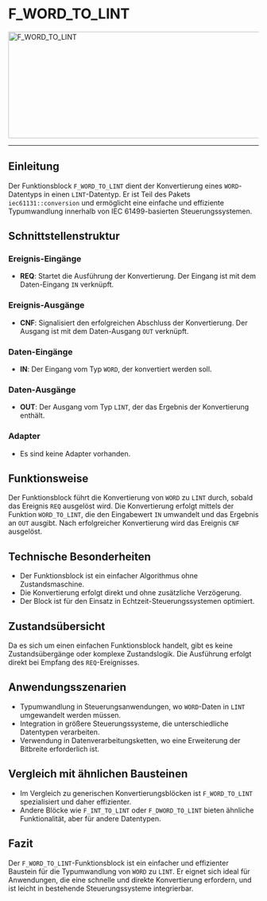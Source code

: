 # F_WORD_TO_LINT

<img width="1438" height="214" alt="F_WORD_TO_LINT" src="https://github.com/user-attachments/assets/626d094f-fb66-471e-9668-d8d5be75042c" />

* * * * * * * * * *
## Einleitung
Der Funktionsblock `F_WORD_TO_LINT` dient der Konvertierung eines `WORD`-Datentyps in einen `LINT`-Datentyp. Er ist Teil des Pakets `iec61131::conversion` und ermöglicht eine einfache und effiziente Typumwandlung innerhalb von IEC 61499-basierten Steuerungssystemen.

## Schnittstellenstruktur

### **Ereignis-Eingänge**
- **REQ**: Startet die Ausführung der Konvertierung. Der Eingang ist mit dem Daten-Eingang `IN` verknüpft.

### **Ereignis-Ausgänge**
- **CNF**: Signalisiert den erfolgreichen Abschluss der Konvertierung. Der Ausgang ist mit dem Daten-Ausgang `OUT` verknüpft.

### **Daten-Eingänge**
- **IN**: Der Eingang vom Typ `WORD`, der konvertiert werden soll.

### **Daten-Ausgänge**
- **OUT**: Der Ausgang vom Typ `LINT`, der das Ergebnis der Konvertierung enthält.

### **Adapter**
- Es sind keine Adapter vorhanden.

## Funktionsweise
Der Funktionsblock führt die Konvertierung von `WORD` zu `LINT` durch, sobald das Ereignis `REQ` ausgelöst wird. Die Konvertierung erfolgt mittels der Funktion `WORD_TO_LINT`, die den Eingabewert `IN` umwandelt und das Ergebnis an `OUT` ausgibt. Nach erfolgreicher Konvertierung wird das Ereignis `CNF` ausgelöst.

## Technische Besonderheiten
- Der Funktionsblock ist ein einfacher Algorithmus ohne Zustandsmaschine.
- Die Konvertierung erfolgt direkt und ohne zusätzliche Verzögerung.
- Der Block ist für den Einsatz in Echtzeit-Steuerungssystemen optimiert.

## Zustandsübersicht
Da es sich um einen einfachen Funktionsblock handelt, gibt es keine Zustandsübergänge oder komplexe Zustandslogik. Die Ausführung erfolgt direkt bei Empfang des `REQ`-Ereignisses.

## Anwendungsszenarien
- Typumwandlung in Steuerungsanwendungen, wo `WORD`-Daten in `LINT` umgewandelt werden müssen.
- Integration in größere Steuerungssysteme, die unterschiedliche Datentypen verarbeiten.
- Verwendung in Datenverarbeitungsketten, wo eine Erweiterung der Bitbreite erforderlich ist.

## Vergleich mit ähnlichen Bausteinen
- Im Vergleich zu generischen Konvertierungsblöcken ist `F_WORD_TO_LINT` spezialisiert und daher effizienter.
- Andere Blöcke wie `F_INT_TO_LINT` oder `F_DWORD_TO_LINT` bieten ähnliche Funktionalität, aber für andere Datentypen.

## Fazit
Der `F_WORD_TO_LINT`-Funktionsblock ist ein einfacher und effizienter Baustein für die Typumwandlung von `WORD` zu `LINT`. Er eignet sich ideal für Anwendungen, die eine schnelle und direkte Konvertierung erfordern, und ist leicht in bestehende Steuerungssysteme integrierbar.
